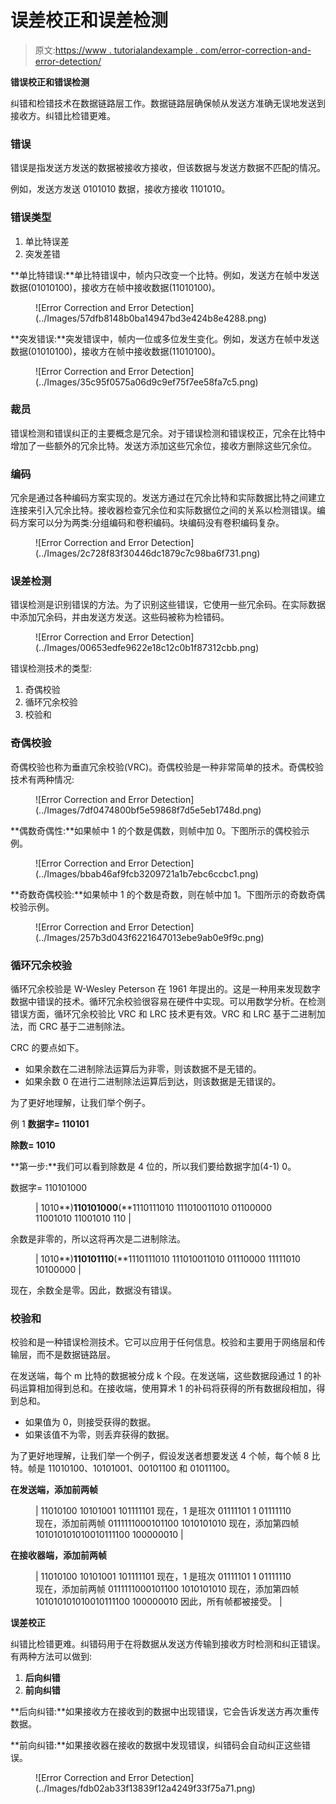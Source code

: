 # 误差校正和误差检测

> 原文:[https://www . tutorialandexample . com/error-correction-and-error-detection/](https://www.tutorialandexample.com/error-correction-and-error-detection/)

**错误校正和错误检测**

纠错和检错技术在数据链路层工作。数据链路层确保帧从发送方准确无误地发送到接收方。纠错比检错更难。

### 错误

错误是指发送方发送的数据被接收方接收，但该数据与发送方数据不匹配的情况。

例如，发送方发送 0101010 数据，接收方接收 1101010。

### 错误类型

1.  单比特误差
2.  突发差错

**单比特错误:**单比特错误中，帧内只改变一个比特。例如，发送方在帧中发送数据(01010100)，接收方在帧中接收数据(11010100)。

<figure class="wp-block-image size-large">![Error Correction and Error Detection](../Images/57dfb8148b0ba14947bd3e424b8e4288.png)</figure>

**突发错误:**突发错误中，帧内一位或多位发生变化。例如，发送方在帧中发送数据(01010100)，接收方在帧中接收数据(11010100)。

<figure class="wp-block-image size-large">![Error Correction and Error Detection](../Images/35c95f0575a06d9c9ef75f7ee58fa7c5.png)</figure>

### 裁员

错误检测和错误纠正的主要概念是冗余。对于错误检测和错误校正，冗余在比特中增加了一些额外的冗余比特。发送方添加这些冗余位，接收方删除这些冗余位。

### 编码

冗余是通过各种编码方案实现的。发送方通过在冗余比特和实际数据比特之间建立连接来引入冗余比特。接收器检查冗余位和实际数据位之间的关系以检测错误。编码方案可以分为两类:分组编码和卷积编码。块编码没有卷积编码复杂。

<figure class="wp-block-image size-large">![Error Correction and Error Detection](../Images/2c728f83f30446dc1879c7c98ba6f731.png)</figure>

### 误差检测

错误检测是识别错误的方法。为了识别这些错误，它使用一些冗余码。在实际数据中添加冗余码，并由发送方发送。这些码被称为检错码。

<figure class="wp-block-image size-large">![Error Correction and Error Detection](../Images/00653edfe9622e18c12c0b1f87312cbb.png)</figure>

错误检测技术的类型:

1.  奇偶校验
2.  循环冗余校验
3.  校验和

### 奇偶校验

奇偶校验也称为垂直冗余校验(VRC)。奇偶校验是一种非常简单的技术。奇偶校验技术有两种情况:

<figure class="wp-block-image size-large">![Error Correction and Error Detection](../Images/7df0474800bf5e59868f7d5e5eb1748d.png)</figure>

**偶数奇偶性:**如果帧中 1 的个数是偶数，则帧中加 0。下图所示的偶校验示例。

<figure class="wp-block-image size-large">![Error Correction and Error Detection](../Images/bbab46af9fcb3209721a1b7ebc6ccbc1.png)</figure>

**奇数奇偶校验:**如果帧中 1 的个数是奇数，则在帧中加 1。下图所示的奇数奇偶校验示例。

<figure class="wp-block-image size-large">![Error Correction and Error Detection](../Images/257b3d043f6221647013ebe9ab0e9f9c.png)</figure>

### 循环冗余校验

循环冗余校验是 W-Wesley Peterson 在 1961 年提出的。这是一种用来发现数字数据中错误的技术。循环冗余校验很容易在硬件中实现。可以用数学分析。在检测错误方面，循环冗余校验比 VRC 和 LRC 技术更有效。VRC 和 LRC 基于二进制加法，而 CRC 基于二进制除法。

CRC 的要点如下。

*   如果余数在二进制除法运算后为非零，则该数据不是无错的。
*   如果余数 0 在进行二进制除法运算后到达，则该数据是无错误的。

为了更好地理解，让我们举个例子。

例 1 **数据字= 110101**

**除数= 1010**

**第一步:**我们可以看到除数是 4 位的，所以我们要给数据字加(4-1) 0。

数据字= 110101000

<figure class="wp-block-table">

| 1010**)**110101000**(**1110111010 111010011010 01100000 11001010 11001010 110 |

</figure>

余数是非零的，所以这将再次是二进制除法。

<figure class="wp-block-table">

| 1010**)**110101110**(**1110111010 111010011010 01110000 11111010 10100000 |

</figure>

现在，余数全是零。因此，数据没有错误。

### 校验和

校验和是一种错误检测技术。它可以应用于任何信息。校验和主要用于网络层和传输层，而不是数据链路层。

在发送端，每个 m 比特的数据被分成 k 个段。在发送端，这些数据段通过 1 的补码运算相加得到总和。在接收端，使用算术 1 的补码将获得的所有数据段相加，得到总和。

*   如果值为 0，则接受获得的数据。
*   如果该值不为零，则丢弃获得的数据。

为了更好地理解，让我们举一个例子，假设发送者想要发送 4 个帧，每个帧 8 比特。帧是 11010100、10101001、00101100 和 01011100。

**在发送端，添加前两帧**

<figure class="wp-block-table">

| 11010100  10101001 101111101 现在，1 是班次 01111101 1  01111110 现在，添加前两帧 0111111000101100 1010101010 现在，添加第四帧 101010101010010111100 100000010 |

</figure>

**在接收器端，添加前两帧**

<figure class="wp-block-table">

| 11010100  10101001 101111101 现在，1 是班次 01111101 1  01111110 现在，添加前两帧 0111111000101100 1010101010 现在，添加第四帧 101010101010010111100 100000010 因此，所有帧都被接受。 |

</figure>

**误差校正**

纠错比检错更难。纠错码用于在将数据从发送方传输到接收方时检测和纠正错误。有两种方法可以做到:

1.  **后向纠错**
2.  **前向纠错**

**后向纠错:**如果接收方在接收到的数据中出现错误，它会告诉发送方再次重传数据。

**前向纠错:**如果接收器在接收的数据中发现错误，纠错码会自动纠正这些错误。

<figure class="wp-block-image size-large">![Error Correction and Error Detection](../Images/fdb02ab33f13839f12a4249f33f75a71.png)</figure>